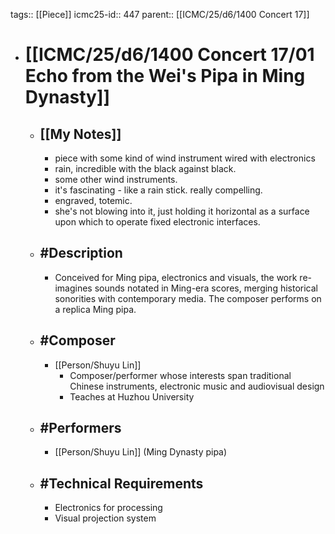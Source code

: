 tags:: [[Piece]]
icmc25-id:: 447
parent:: [[ICMC/25/d6/1400 Concert 17]]

- # [[ICMC/25/d6/1400 Concert 17/01 Echo from the Wei's Pipa in Ming Dynasty]]
	- ## [[My Notes]]
		- piece with some kind of wind instrument wired with electronics
		- rain, incredible with the black against black.
		- some other wind instruments.
		- it's fascinating - like a rain stick. really compelling.
		- engraved, totemic.
		- she's not blowing into it, just holding it horizontal as a surface upon which to operate fixed electronic interfaces.
	- ## #Description
		- Conceived for Ming pipa, electronics and visuals, the work re-imagines sounds notated in Ming-era scores, merging historical sonorities with contemporary media. The composer performs on a replica Ming pipa.
	- ## #Composer
		- [[Person/Shuyu Lin]]
			- Composer/performer whose interests span traditional Chinese instruments, electronic music and audiovisual design
			- Teaches at Huzhou University
	- ## #Performers
		- [[Person/Shuyu Lin]] (Ming Dynasty pipa)
	- ## #Technical Requirements
		- Electronics for processing
		- Visual projection system 